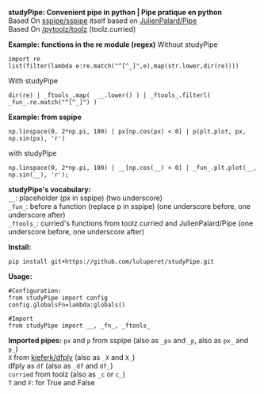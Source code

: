 **studyPipe: Convenient pipe in python | Pipe pratique en python**  
Based On [sspipe/sspipe](https://github.com/sspipe/sspipe)  itself based on  [JulienPalard/Pipe](https://github.com/JulienPalard/Pipe)  
Based On [/pytoolz/toolz](https://github.com/pytoolz/toolz) (toolz.curried)

**Example: functions in the re module (regex)** 
Without studyPipe

```
import re
list(filter(lambda e:re.match("^[^_]",e),map(str.lower,dir(re))))
```

With studyPipe
```
dir(re) | _ftools_.map(  __.lower() ) | _ftools_.filterl( _fun_.re.match("^[^_]") )
```

**Example: from sspipe**

```
np.linspace(0, 2*np.pi, 100) | px[np.cos(px) < 0] | p(plt.plot, px, np.sin(px), 'r')
```

with studyPipe

```
np.linspace(0, 2*np.pi, 100) | __[np.cos(__) < 0] | _fun_.plt.plot(__, np.sin(__), 'r');
```


**studyPipe's vocabulary:**  
`__`: placeholder (px in sspipe) (two underscore)  
`_fun_`: before a function (replace p in sspipe) (one underscore before, one underscore after)  
`_ftools_`: curried's functions from toolz.curried and JulienPalard/Pipe  (one underscore before, one underscore after)  

**Install:**
```
pip install git+https://github.com/luluperet/studyPipe.git
```


**Usage:**
```
#Configuration:  
from studyPipe import config
config.globalsFn=lambda:globals()

#Import
from studyPipe import __, _fn_, _ftools_
```

**Imported pipes:**
`px` and `p` from sspipe (also as `_px` and `_p`, also as `px_` and `p_`)  
`X` from [kieferk/dfply](https://github.com/kieferk/dfply) (also as `_X` and `X_`)    
dfply as `df` (also as `_df` and `df_`)  
`curried` from toolz (also as `_c` or `c_`)  
`T` and `F`: for True and False  

